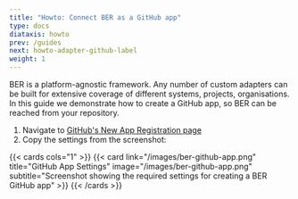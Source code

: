 ```yaml
---
title: "Howto: Connect BER as a GitHub app"
type: docs
diataxis: howto
prev: /guides
next: howto-adapter-github-label
weight: 1
---
```



BER is a platform-agnostic framework. Any number of custom adapters can be built for extensive coverage of different systems, projects, organisations. In this guide we demonstrate how to create a GitHub app, so BER can be reached from your repository.

1. Navigate to [GitHub's New App Registration page](https://github.com/settings/apps/new)
2. Copy the settings from the screenshot:

{{< cards cols="1" >}}
  {{< card link="/images/ber-github-app.png" title="GitHub App Settings" image="/images/ber-github-app.png" subtitle="Screenshot showing the required settings for creating a BER GitHub app" >}}
{{< /cards >}}
